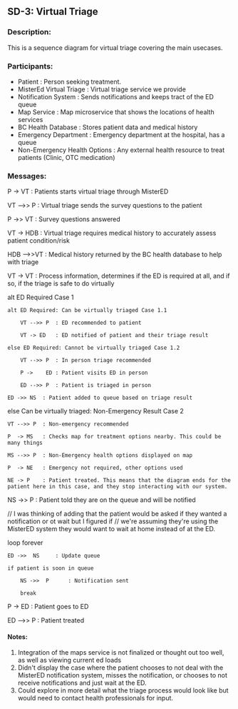 ## SD-3: Virtual Triage

### Description:
This is a sequence diagram for virtual triage covering the main usecases.

### Participants:
- Patient                      : Person seeking treatment.
- MisterEd Virtual Triage      : Virtual triage service we provide
- Notification System          : Sends notifications and keeps tract of the ED queue
- Map Service                  : Map microservice that shows the locations of health services
- BC Health Database           : Stores patient data and medical history
- Emergency Department         : Emergency department at the hospital, has a queue
- Non-Emergency Health Options : Any external health resource to treat patients (Clinic, OTC medication)

### Messages:
P   ->  VT  : Patients starts virtual triage through MisterED

VT -->> P   : Virtual triage sends the survey questions to the patient

P   ->> VT  : Survey questions answered

VT  ->  HDB : Virtual triage requires medical history to accurately assess patient condition/risk

HDB -->>VT  : Medical history returned by the BC health database to help with triage

VT  ->  VT  : Process information, determines if the ED is required at all, and if so, if the triage is safe to do virtually

alt ED Required Case 1

    alt ED Required: Can be virtually triaged Case 1.1
    
        VT -->> P  : ED recommended to patient
        
        VT -> ED   : ED notified of patient and their triage result
        
    else ED Required: Cannot be virtually triaged Case 1.2
    
        VT -->> P  : In person triage recommended
        
        P ->    ED : Patient visits ED in person
        
        ED -->> P  : Patient is triaged in person
        
    ED ->> NS  : Patient added to queue based on triage result
    
else Can be virtually triaged: Non-Emergency Result Case 2

    VT -->> P  : Non-emergency recommended
    
    P  -> MS   : Checks map for treatment options nearby. This could be many things
    
    MS -->> P  : Non-Emergency health options displayed on map
    
    P  -> NE   : Emergency not required, other options used
    
    NE -> P    : Patient treated. This means that the diagram ends for the patient here in this case, and they stop interacting with our system.
    
NS ->>  P      : Patient told they are on the queue and will be notified

// I was thinking of adding that the patient would be asked if they wanted a notification or ot wait but I figured if 
// we're assuming they're using the MisterED system they would want to wait at home instead of at the ED.

loop forever

    ED ->>  NS     : Update queue
    
    if patient is soon in queue
    
        NS ->>  P      : Notification sent
        
        break
        
P   ->  ED     : Patient goes to ED

ED -->> P      : Patient treated

#### Notes:
1. Integration of the maps service is not finalized or thought out too well, as well as viewing current ed loads
2. Didn't display the case where the patient chooses to not deal with the MisterED notification system, misses the notification, or chooses to not receive notifications and just wait at the ED.
3. Could explore in more detail what the triage process would look like but would need to contact health professionals for input.
